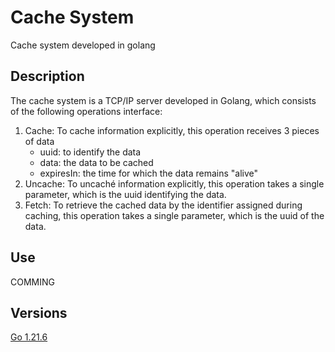 # Cache System

Cache system developed in golang

## Description

The cache system is a TCP/IP server developed in Golang, which consists of the following operations interface:

1. Cache: To cache information explicitly, this operation receives 3 pieces of data
    - uuid: to identify the data
    - data: the data to be cached
    - expiresIn: the time for which the data remains "alive"
2. Uncache: To uncaché information explicitly, this operation takes a single parameter, which is the uuid identifying the data.
3. Fetch: To retrieve the cached data by the identifier assigned during caching, this operation takes a single parameter, which is the uuid of the data.

## Use
 COMMING

## Versions
[Go 1.21.6](https://go.dev/dl/)
